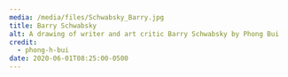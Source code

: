 ```yaml
---
media: /media/files/Schwabsky_Barry.jpg
title: Barry Schwabsky
alt: A drawing of writer and art critic Barry Schwabsky by Phong Bui
credit:
  - phong-h-bui
date: 2020-06-01T08:25:00-0500
---
```

